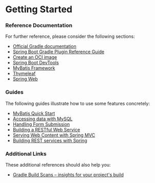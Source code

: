 # Getting Started

### Reference Documentation
For further reference, please consider the following sections:

* [Official Gradle documentation](https://docs.gradle.org)
* [Spring Boot Gradle Plugin Reference Guide](https://docs.spring.io/spring-boot/docs/3.2.1/gradle-plugin/reference/html/)
* [Create an OCI image](https://docs.spring.io/spring-boot/docs/3.2.1/gradle-plugin/reference/html/#build-image)
* [Spring Boot DevTools](https://docs.spring.io/spring-boot/docs/3.2.1/reference/htmlsingle/index.html#using.devtools)
* [MyBatis Framework](https://mybatis.org/spring-boot-starter/mybatis-spring-boot-autoconfigure/)
* [Thymeleaf](https://docs.spring.io/spring-boot/docs/3.2.1/reference/htmlsingle/index.html#web.servlet.spring-mvc.template-engines)
* [Spring Web](https://docs.spring.io/spring-boot/docs/3.2.1/reference/htmlsingle/index.html#web)

### Guides
The following guides illustrate how to use some features concretely:

* [MyBatis Quick Start](https://github.com/mybatis/spring-boot-starter/wiki/Quick-Start)
* [Accessing data with MySQL](https://spring.io/guides/gs/accessing-data-mysql/)
* [Handling Form Submission](https://spring.io/guides/gs/handling-form-submission/)
* [Building a RESTful Web Service](https://spring.io/guides/gs/rest-service/)
* [Serving Web Content with Spring MVC](https://spring.io/guides/gs/serving-web-content/)
* [Building REST services with Spring](https://spring.io/guides/tutorials/rest/)

### Additional Links
These additional references should also help you:

* [Gradle Build Scans – insights for your project's build](https://scans.gradle.com#gradle)

